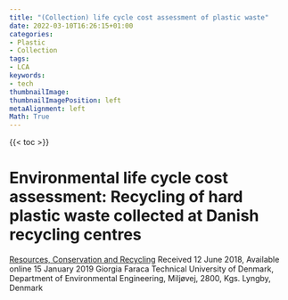 ```yaml
---
title: "(Collection) life cycle cost assessment of plastic waste"
date: 2022-03-10T16:26:15+01:00
categories:
- Plastic
- Collection
tags:
- LCA
keywords:
- tech
thumbnailImage:
thumbnailImagePosition: left
metaAlignment: left
Math: True
---
```

<!--more-->
{{< toc >}}
# Environmental life cycle cost assessment: Recycling of hard plastic waste collected at Danish recycling centres
[Resources, Conservation and Recycling](https://www.sciencedirect.com/science/article/pii/S092134491930014X?via%3Dihub)
Received 12 June 2018, Available online 15 January 2019
Giorgia Faraca
Technical University of Denmark, Department of Environmental Engineering, Miljøvej, 2800, Kgs. Lyngby, Denmark
